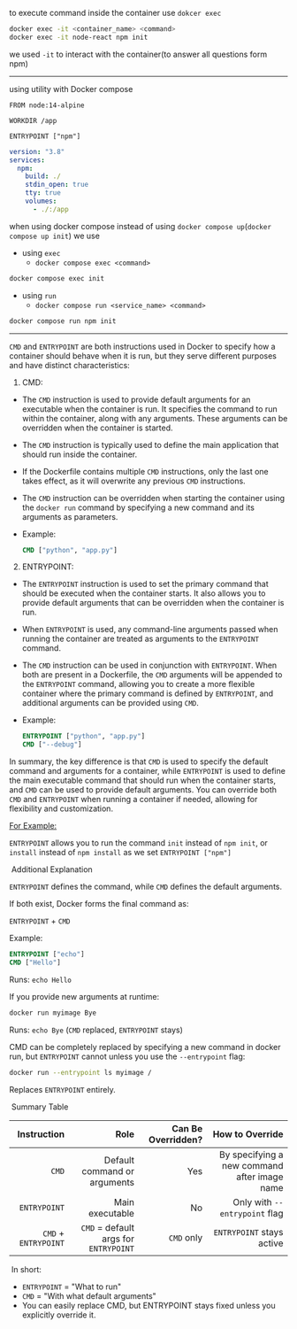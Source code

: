 to execute command inside the container use `dokcer exec`

```Bash
docker exec -it <container_name> <command>
docker exec -it node-react npm init
```

we used `-it` to interact with the container(to answer all questions form npm) 

---
using utility with Docker compose

```Docker
FROM node:14-alpine

WORKDIR /app

ENTRYPOINT ["npm"]
```

```yaml
version: "3.8"
services:
  npm:
    build: ./
    stdin_open: true
    tty: true
    volumes:
      - ./:/app
```

when using docker compose instead of using `docker compose up`(`docker compose up init`) we use 

- using `exec`
  - `docker compose exec <command>`

```Bash
docker compose exec init
```

- using `run`
    - `docker compose run <service_name> <command>`

```Bash
docker compose run npm init
```

___

`CMD` and `ENTRYPOINT` are both instructions used in Docker to specify how a container should behave when it is run, but they serve different purposes and have distinct characteristics:

1. CMD:

  - The `CMD` instruction is used to provide default arguments for an executable when the container is run. It specifies the command to run within the container, along with any arguments. These arguments can be overridden when the container is started.

  - The `CMD` instruction is typically used to define the main application that should run inside the container.

  - If the Dockerfile contains multiple `CMD` instructions, only the last one takes effect, as it will overwrite any previous `CMD` instructions.

  - The `CMD` instruction can be overridden when starting the container using the `docker run` command by specifying a new command and its arguments as parameters.

  - Example:
    ```Dockerfile
    CMD ["python", "app.py"]
    ```

2. ENTRYPOINT:

  - The `ENTRYPOINT` instruction is used to set the primary command that should be executed when the container starts. It also allows you to provide default arguments that can be overridden when the container is run.

  - When `ENTRYPOINT` is used, any command-line arguments passed when running the container are treated as arguments to the `ENTRYPOINT` command.

  - The `CMD` instruction can be used in conjunction with `ENTRYPOINT`. When both are present in a Dockerfile, the `CMD` arguments will be appended to the `ENTRYPOINT` command, allowing you to create a more flexible container where the primary command is defined by `ENTRYPOINT`, and additional arguments can be provided using `CMD`.

  - Example:
    ```Dockerfile
    ENTRYPOINT ["python", "app.py"]
    CMD ["--debug"]
    ```

In summary, the key difference is that `CMD` is used to specify the default command and arguments for a container, while `ENTRYPOINT` is used to define the main executable command that should run when the container starts, and `CMD` can be used to provide default arguments. You can override both `CMD` and `ENTRYPOINT` when running a container if needed, allowing for flexibility and customization.

<ins>For Example:</ins>

`ENTRYPOINT` allows you to run the command `init` instead of `npm init`, or `install` instead of `npm install` as we set `ENTRYPOINT ["npm"]`

 Additional Explanation

`ENTRYPOINT` defines the command, while `CMD` defines the default arguments.

If both exist, Docker forms the final command as:

`ENTRYPOINT` + `CMD`


Example:

```Dockerfile
ENTRYPOINT ["echo"]
CMD ["Hello"]
```

Runs: `echo Hello`

If you provide new arguments at runtime:

```bash
docker run myimage Bye
```

Runs: `echo Bye` (`CMD` replaced, `ENTRYPOINT` stays)

CMD can be completely replaced by specifying a new command in docker run, but `ENTRYPOINT` cannot unless you use the `--entrypoint` flag:

```bash
docker run --entrypoint ls myimage /
```

Replaces `ENTRYPOINT` entirely.

 Summary Table

| Instruction | Role | Can Be Overridden? | How to Override
|------------:|------------:|------------:|------------:|
|`CMD`|Default command or arguments|Yes|By specifying a new command after image name|
|`ENTRYPOINT`|Main executable|No|Only with `--entrypoint` flag|
|`CMD` + `ENTRYPOINT`|`CMD` = default args for `ENTRYPOINT`|`CMD` only|`ENTRYPOINT` stays active|

 In short:

- `ENTRYPOINT` = "What to run"
- `CMD` = "With what default arguments"
- You can easily replace CMD, but ENTRYPOINT stays fixed unless you explicitly override it.

